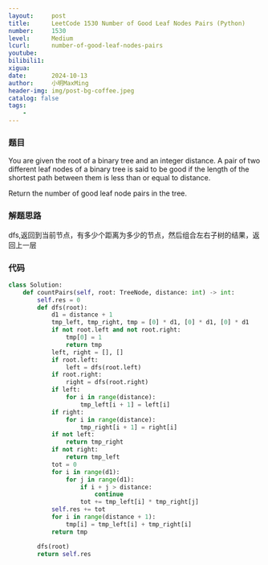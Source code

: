 ```yaml
---
layout:     post
title:      LeetCode 1530 Number of Good Leaf Nodes Pairs (Python)
number:     1530
level:      Medium
lcurl:      number-of-good-leaf-nodes-pairs
youtube:    
bilibili1:  
xigua:      
date:       2024-10-13
author:     小明MaxMing
header-img: img/post-bg-coffee.jpeg
catalog: false
tags:
    - 
---
```


### 题目

You are given the root of a binary tree and an integer distance. A pair of two different leaf nodes of a binary tree is said to be good if the length of the shortest path between them is less than or equal to distance.

Return the number of good leaf node pairs in the tree.

### 解题思路

dfs,返回到当前节点，有多少个距离为多少的节点，然后组合左右子树的结果，返回上一层

### 代码
```python
class Solution:
    def countPairs(self, root: TreeNode, distance: int) -> int:
        self.res = 0
        def dfs(root):
            d1 = distance + 1
            tmp_left, tmp_right, tmp = [0] * d1, [0] * d1, [0] * d1
            if not root.left and not root.right:
                tmp[0] = 1
                return tmp
            left, right = [], []
            if root.left:
                left = dfs(root.left)
            if root.right:
                right = dfs(root.right)
            if left:
                for i in range(distance):
                    tmp_left[i + 1] = left[i]
            if right:
                for i in range(distance):
                    tmp_right[i + 1] = right[i]
            if not left:
                return tmp_right
            if not right:
                return tmp_left
            tot = 0
            for i in range(d1):
                for j in range(d1):
                    if i + j > distance:
                        continue
                    tot += tmp_left[i] * tmp_right[j]
            self.res += tot
            for i in range(distance + 1):
                tmp[i] = tmp_left[i] + tmp_right[i]
            return tmp

        dfs(root)
        return self.res
```
